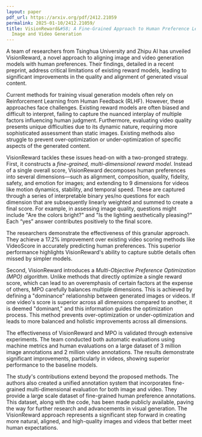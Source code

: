 ```yaml
---
layout: paper
pdf_url: https://arxiv.org/pdf/2412.21059
permalink: 2025-01-10/2412.21059/
title: VisionReward&#58; A Fine-Grained Approach to Human Preference Learning for
  Image and Video Generation
---
```




A team of researchers from Tsinghua University and Zhipu AI has unveiled VisionReward, a novel approach to aligning image and video generation models with human preferences.  Their findings, detailed in a recent preprint, address critical limitations of existing reward models, leading to significant improvements in the quality and alignment of generated visual content.

Current methods for training visual generation models often rely on Reinforcement Learning from Human Feedback (RLHF). However, these approaches face challenges. Existing reward models are often biased and difficult to interpret, failing to capture the nuanced interplay of multiple factors influencing human judgment.  Furthermore, evaluating video quality presents unique difficulties due to its dynamic nature, requiring more sophisticated assessment than static images.  Existing methods also struggle to prevent over-optimization or under-optimization of specific aspects of the generated content.

VisionReward tackles these issues head-on with a two-pronged strategy.  First, it constructs a *fine-grained, multi-dimensional reward model*.  Instead of a single overall score, VisionReward decomposes human preferences into several dimensions—such as alignment, composition, quality, fidelity, safety, and emotion for images; and extending to 9 dimensions for videos like motion dynamics, stability, and temporal speed.  These are captured through a series of interpretable binary yes/no questions for each dimension that are subsequently linearly weighted and summed to create a final score.  For example, in assessing image quality, questions might include "Are the colors bright?" and "Is the lighting aesthetically pleasing?" Each “yes” answer contributes positively to the final score.

The researchers demonstrate the effectiveness of this granular approach.  They achieve a 17.2% improvement over existing video scoring methods like VideoScore in accurately predicting human preferences. This superior performance highlights VisionReward's ability to capture subtle details often missed by simpler models.

Second, VisionReward introduces a *Multi-Objective Preference Optimization (MPO) algorithm*.  Unlike methods that directly optimize a single reward score, which can lead to an overemphasis of certain factors at the expense of others, MPO carefully balances multiple dimensions.  This is achieved by defining a "dominance" relationship between generated images or videos.  If one video's score is superior across all dimensions compared to another, it is deemed "dominant," and this information guides the optimization process. This method prevents over-optimization or under-optimization and leads to more balanced and holistic improvements across all dimensions.

The effectiveness of VisionReward and MPO is validated through extensive experiments. The team conducted both automatic evaluations using machine metrics and human evaluations on a large dataset of 3 million image annotations and 2 million video annotations. The results demonstrate significant improvements, particularly in videos, showing superior performance to the baseline models.


The study's contributions extend beyond the proposed methods. The authors also created a unified annotation system that incorporates fine-grained multi-dimensional evaluation for both image and video. They provide a large scale dataset of fine-grained human preference annotations. This dataset, along with the code, has been made publicly available, paving the way for further research and advancements in visual generation. The VisionReward approach represents a significant step forward in creating more natural, aligned, and high-quality images and videos that better meet human expectations.